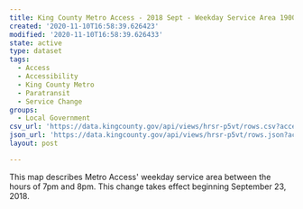 ```yaml
---
title: King County Metro Access - 2018 Sept - Weekday Service Area 1900-2000
created: '2020-11-10T16:58:39.626423'
modified: '2020-11-10T16:58:39.626433'
state: active
type: dataset
tags:
  - Access
  - Accessibility
  - King County Metro
  - Paratransit
  - Service Change
groups:
  - Local Government
csv_url: 'https://data.kingcounty.gov/api/views/hrsr-p5vt/rows.csv?accessType=DOWNLOAD'
json_url: 'https://data.kingcounty.gov/api/views/hrsr-p5vt/rows.json?accessType=DOWNLOAD'
layout: post

---
```

This map describes Metro Access' weekday service area between the hours of 7pm and 8pm. This change takes effect beginning September 23, 2018.
